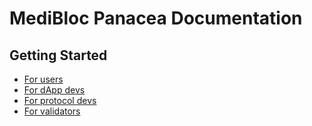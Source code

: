 # MediBloc Panacea Documentation

## Getting Started

- [For users](for-users/)
- [For dApp devs](for-dapp-devs/)
- [For protocol devs](for-protocol-devs/)
- [For validators](for-validators/)